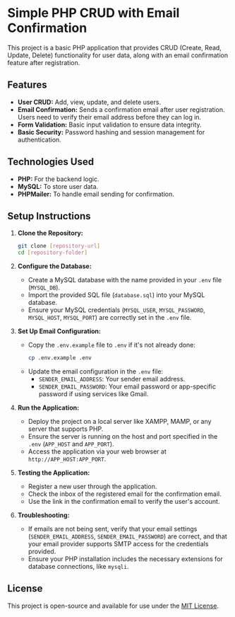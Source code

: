 # Simple PHP CRUD with Email Confirmation

This project is a basic PHP application that provides CRUD (Create, Read, Update, Delete) functionality for user data, along with an email confirmation feature after registration.

## Features

- **User CRUD:** Add, view, update, and delete users.
- **Email Confirmation:** Sends a confirmation email after user registration. Users need to verify their email address before they can log in.
- **Form Validation:** Basic input validation to ensure data integrity.
- **Basic Security:** Password hashing and session management for authentication.

## Technologies Used

- **PHP:** For the backend logic.
- **MySQL:** To store user data.
- **PHPMailer:** To handle email sending for confirmation.

## Setup Instructions

1. **Clone the Repository:**
   ```bash
   git clone [repository-url]
   cd [repository-folder]
   ```

2. **Configure the Database:**
   - Create a MySQL database with the name provided in your `.env` file (`MYSQL_DB`).
   - Import the provided SQL file (`database.sql`) into your MySQL database.
   - Ensure your MySQL credentials (`MYSQL_USER`, `MYSQL_PASSWORD`, `MYSQL_HOST`, `MYSQL_PORT`) are correctly set in the `.env` file.

3. **Set Up Email Configuration:**
   - Copy the `.env.example` file to `.env` if it's not already done:
     ```bash
     cp .env.example .env
     ```
   - Update the email configuration in the `.env` file:
     - `SENDER_EMAIL_ADDRESS`: Your sender email address.
     - `SENDER_EMAIL_PASSWORD`: Your email password or app-specific password if using services like Gmail.

4. **Run the Application:**
   - Deploy the project on a local server like XAMPP, MAMP, or any server that supports PHP.
   - Ensure the server is running on the host and port specified in the `.env` (`APP_HOST` and `APP_PORT`).
   - Access the application via your web browser at `http://APP_HOST:APP_PORT`.

5. **Testing the Application:**
   - Register a new user through the application.
   - Check the inbox of the registered email for the confirmation email.
   - Use the link in the confirmation email to verify the user's account.

6. **Troubleshooting:**
   - If emails are not being sent, verify that your email settings (`SENDER_EMAIL_ADDRESS`, `SENDER_EMAIL_PASSWORD`) are correct, and that your email provider supports SMTP access for the credentials provided.
   - Ensure your PHP installation includes the necessary extensions for database connections, like `mysqli`.

## License

This project is open-source and available for use under the [MIT License](LICENSE).

